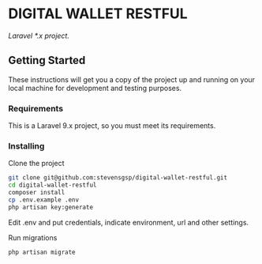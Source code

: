 # DIGITAL WALLET RESTFUL

_Laravel *.x project._

## Getting Started

These instructions will get you a copy of the project up and running on your local machine for development and testing purposes.

### Requirements

This is a Laravel 9.x project, so you must meet its requirements.

### Installing

Clone the project

```bash
git clone git@github.com:stevensgsp/digital-wallet-restful.git
cd digital-wallet-restful
composer install
cp .env.example .env
php artisan key:generate
```

Edit .env and put credentials, indicate environment, url and other settings.

Run migrations

```bash
php artisan migrate
```
